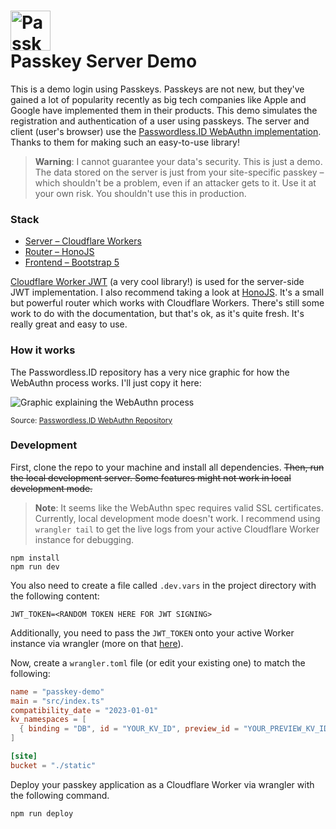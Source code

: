 <h1><img src="https://passkeys.berrysauce.me/assets/img/android-chrome-192x192.png" alt="Passkey Demo Icon" height=64><br>Passkey Server Demo</h1>

This is a demo login using Passkeys. Passkeys are not new, but they've gained a lot of popularity recently as big tech companies like Apple and Google have implemented them in their products. This demo simulates the registration and authentication of a user using passkeys. The server and client (user's browser) use the [Passwordless.ID WebAuthn implementation](https://github.com/passwordless-id/webauthn). Thanks to them for making such an easy-to-use library!

> **Warning**: I cannot guarantee your data's security. This is just a demo. The data stored on the server is just from your site-specific passkey – which shouldn't be a problem, even if an attacker gets to it. Use it at your own risk. You shouldn't use this in production.

### Stack

- [Server – Cloudflare Workers](https://workers.cloudflare.com/)
- [Router – HonoJS](https://hono.dev/)
- [Frontend – Bootstrap 5](https://getbootstrap.com/)

[Cloudflare Worker JWT](https://github.com/tsndr/cloudflare-worker-jwt) (a very cool library!) is used for the server-side JWT implementation. I also recommend taking a look at [HonoJS](https://hono.dev/). It's a small but powerful router which works with Cloudflare Workers. There's still some work to do with the documentation, but that's ok, as it's quite fresh. It's really great and easy to use.

### How it works

The Passwordless.ID repository has a very nice graphic for how the WebAuthn process works. I'll just copy it here:

<img src="https://passwordless.id/protocols/webauthn/overview.svg" alt="Graphic explaining the WebAuthn process">

<sub>Source: [Passwordless.ID WebAuthn Repository](https://github.com/passwordless-id/webauthn)</sub>

### Development

First, clone the repo to your machine and install all dependencies.
~~Then, run the local development server. Some features might not work in local development mode.~~ 

> **Note**: It seems like the WebAuthn spec requires valid SSL certificates. Currently, local development mode doesn't work. I recommend using `wrangler tail` to get the live logs from your active Cloudflare Worker instance for debugging.

```
npm install
npm run dev
```

You also need to create a file called `.dev.vars` in the project directory with the following content:

```
JWT_TOKEN=<RANDOM TOKEN HERE FOR JWT SIGNING>
```

Additionally, you need to pass the `JWT_TOKEN` onto your active Worker instance via wrangler (more on that [here](https://developers.cloudflare.com/workers/platform/environment-variables/#add-secrets-to-your-project)).

Now, create a `wrangler.toml` file (or edit your existing one) to match the following:

```toml
name = "passkey-demo"
main = "src/index.ts"
compatibility_date = "2023-01-01"
kv_namespaces = [
  { binding = "DB", id = "YOUR_KV_ID", preview_id = "YOUR_PREVIEW_KV_ID" }
]

[site]
bucket = "./static"
```

Deploy your passkey application as a Cloudflare Worker via wrangler with the following command.

```
npm run deploy
```
